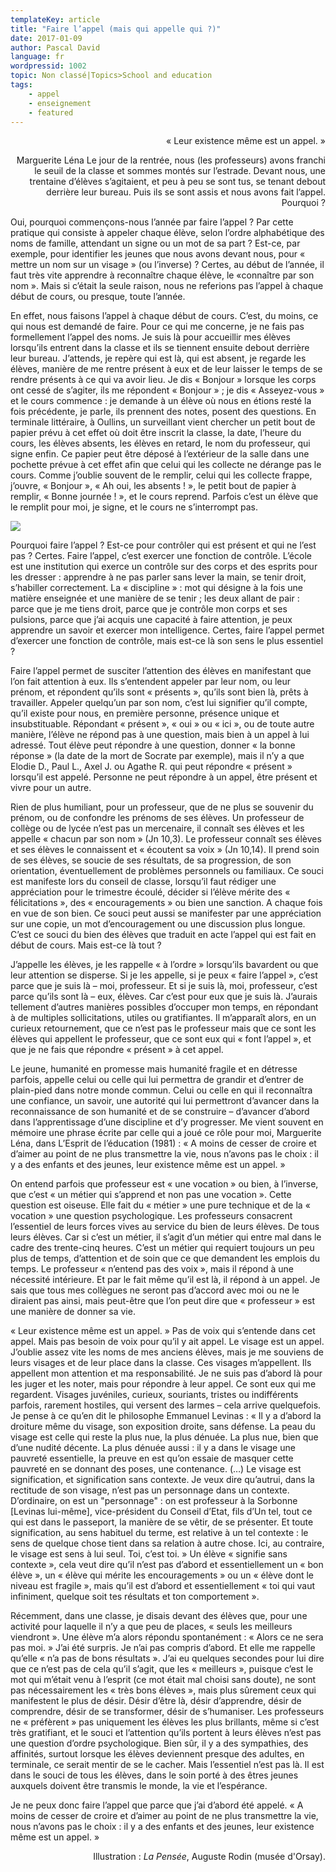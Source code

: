 ```yaml
---
templateKey: article
title: "Faire l’appel (mais qui appelle qui ?)"
date: 2017-01-09
author: Pascal David
language: fr
wordpressid: 1002
topic: Non classé|Topics>School and education
tags:
    - appel
    - enseignement
    - featured
---
```


<p style="text-align: right;">« Leur existence même est un appel. »
<p style="text-align: right;">Marguerite Léna
Le jour de la rentrée, nous (les professeurs) avons franchi le seuil de la classe et sommes montés sur l’estrade. Devant nous, une trentaine d’élèves s’agitaient, et peu à peu se sont tus, se tenant debout derrière leur bureau. Puis ils se sont assis et nous avons fait l’appel. Pourquoi ?

Oui, pourquoi commençons-nous l’année par faire l’appel ? Par cette pratique qui consiste à appeler chaque élève, selon l’ordre alphabétique des noms de famille, attendant un signe ou un mot de sa part ? Est-ce, par exemple, pour identifier les jeunes que nous avons devant nous, pour « mettre un nom sur un visage » (ou l’inverse) ? Certes, au début de l’année, il faut très vite apprendre à reconnaître chaque élève, le «connaître par son nom ». Mais si c’était la seule raison, nous ne referions pas l’appel à chaque début de cours, ou presque, toute l’année.

En effet, nous faisons l’appel à chaque début de cours. C’est, du moins, ce qui nous est demandé de faire. Pour ce qui me concerne, je ne fais pas formellement l’appel des noms. Je suis là pour accueillir mes élèves lorsqu’ils entrent dans la classe et ils se tiennent ensuite debout derrière leur bureau. J’attends, je repère qui est là, qui est absent, je regarde les élèves, manière de me rentre présent à eux et de leur laisser le temps de se rendre présents à ce qui va avoir lieu. Je dis « Bonjour » lorsque les corps ont cessé de s’agiter, ils me répondent « Bonjour » ; je dis « Asseyez-vous » et le cours commence : je demande à un élève où nous en étions resté la fois précédente, je parle, ils prennent des notes, posent des questions. En terminale littéraire, à Oullins, un surveillant vient chercher un petit bout de papier prévu à cet effet où doit être inscrit la classe, la date, l’heure du cours, les élèves absents, les élèves en retard, le nom du professeur, qui signe enfin. Ce papier peut être déposé à l’extérieur de la salle dans une pochette prévue à cet effet afin que celui qui les collecte ne dérange pas le cours. Comme j’oublie souvent de le remplir, celui qui les collecte frappe, j’ouvre, « Bonjour », « Ah oui, les absents ! », le petit bout de papier à remplir, « Bonne journée ! », et le cours reprend. Parfois c’est un élève que le remplit pour moi, je signe, et le cours ne s’interrompt pas.

![](/img/wp-uploads/2017/01/211343.jpg)

Pourquoi faire l’appel ? Est-ce pour contrôler qui est présent et qui ne l’est pas ? Certes. Faire l’appel, c’est exercer une fonction de contrôle. L’école est une institution qui exerce un contrôle sur des corps et des esprits pour les dresser : apprendre à ne pas parler sans lever la main, se tenir droit, s’habiller correctement. La « discipline » : mot qui désigne à la fois une matière enseignée et une manière de se tenir ; les deux allant de pair : parce que je me tiens droit, parce que je contrôle mon corps et ses pulsions, parce que j’ai acquis une capacité à faire attention, je peux apprendre un savoir et exercer mon intelligence. Certes, faire l’appel permet d’exercer une fonction de contrôle, mais est-ce là son sens le plus essentiel ?

Faire l’appel permet de susciter l’attention des élèves en manifestant que l’on fait attention à eux. Ils s’entendent appeler par leur nom, ou leur prénom, et répondent qu’ils sont « présents », qu’ils sont bien là, prêts à travailler. Appeler quelqu’un par son nom, c’est lui signifier qu’il compte, qu’il existe pour nous, en première personne, présence unique et insubstituable. Répondant « présent », « oui » ou « ici », ou de toute autre manière, l’élève ne répond pas à une question, mais bien à un appel à lui adressé. Tout élève peut répondre à une question, donner « la bonne réponse » (la date de la mort de Socrate par exemple), mais il n’y a que Elodie D., Paul L., Axel J. ou Agathe R. qui peut répondre « présent » lorsqu’il est appelé. Personne ne peut répondre à un appel, être présent et vivre pour un autre.

Rien de plus humiliant, pour un professeur, que de ne plus se souvenir du prénom, ou de confondre les prénoms de ses élèves. Un professeur de collège ou de lycée n’est pas un mercenaire, il connaît ses élèves et les appelle « chacun par son nom » (Jn 10,3). Le professeur connaît ses élèves et ses élèves le connaissent et « écoutent sa voix » (Jn 10,14). Il prend soin de ses élèves, se soucie de ses résultats, de sa progression, de son orientation, éventuellement de problèmes personnels ou familiaux. Ce souci est manifeste lors du conseil de classe, lorsqu’il faut rédiger une appréciation pour le trimestre écoulé, décider si l’élève mérite des « félicitations », des « encouragements » ou bien une sanction. A chaque fois en vue de son bien. Ce souci peut aussi se manifester par une appréciation sur une copie, un mot d’encouragement ou une discussion plus longue. C’est ce souci du bien des élèves que traduit en acte l’appel qui est fait en début de cours. Mais est-ce là tout ?

J’appelle les élèves, je les rappelle « à l’ordre » lorsqu’ils bavardent ou que leur attention se disperse. Si je les appelle, si je peux « faire l’appel », c’est parce que je suis là – moi, professeur. Et si je suis là, moi, professeur, c’est parce qu’ils sont là – eux, élèves. Car c’est pour eux que je suis là. J’aurais tellement d’autres manières possibles d’occuper mon temps, en répondant à de multiples sollicitations, utiles ou gratifiantes. Il m’apparaît alors, en un curieux retournement, que ce n’est pas le professeur mais que ce sont les élèves qui appellent le professeur, que ce sont eux qui « font l’appel », et que je ne fais que répondre « présent » à cet appel.

Le jeune, humanité en promesse mais humanité fragile et en détresse parfois, appelle celui ou celle qui lui permettra de grandir et d’entrer de plain-pied dans notre monde commun. Celui ou celle en qui il reconnaîtra une confiance, un savoir, une autorité qui lui permettront d’avancer dans la reconnaissance de son humanité et de se construire – d’avancer d’abord dans l’apprentissage d’une discipline et d’y progresser. Me vient souvent en mémoire une phrase écrite par celle qui a joué ce rôle pour moi, Marguerite Léna, dans L’Esprit de l’éducation (1981) : « A moins de cesser de croire et d’aimer au point de ne plus transmettre la vie, nous n’avons pas le choix : il y a des enfants et des jeunes, leur existence même est un appel. »

On entend parfois que professeur est « une vocation » ou bien, à l’inverse, que c’est « un métier qui s’apprend et non pas une vocation ». Cette question est oiseuse. Elle fait du « métier » une pure technique et de la « vocation » une question psychologique. Les professeurs consacrent l’essentiel de leurs forces vives au service du bien de leurs élèves. De tous leurs élèves. Car si c’est un métier, il s’agit d’un métier qui entre mal dans le cadre des trente-cinq heures. C’est un métier qui requiert toujours un peu plus de temps, d’attention et de soin que ce que demandent les emplois du temps. Le professeur « n’entend pas des voix », mais il répond à une nécessité intérieure. Et par le fait même qu’il est là, il répond à un appel. Je sais que tous mes collègues ne seront pas d’accord avec moi ou ne le diraient pas ainsi, mais peut-être que l’on peut dire que « professeur » est une manière de donner sa vie.

« Leur existence même est un appel. » Pas de voix qui s’entende dans cet appel. Mais pas besoin de voix pour qu’il y ait appel. Le visage est un appel. J’oublie assez vite les noms de mes anciens élèves, mais je me souviens de leurs visages et de leur place dans la classe. Ces visages m’appellent. Ils appellent mon attention et ma responsabilité. Je ne suis pas d’abord là pour les juger et les noter, mais pour répondre à leur appel. Ce sont eux qui me regardent. Visages juvéniles, curieux, souriants, tristes ou indifférents parfois, rarement hostiles, qui versent des larmes – cela arrive quelquefois. Je pense à ce qu’en dit le philosophe Emmanuel Levinas : « Il y a d’abord la droiture même du visage, son exposition droite, sans défense. La peau du visage est celle qui reste la plus nue, la plus dénuée. La plus nue, bien que d’une nudité décente. La plus dénuée aussi : il y a dans le visage une pauvreté essentielle, la preuve en est qu’on essaie de masquer cette pauvreté en se donnant des poses, une contenance. (…) Le visage est signification, et signification sans contexte. Je veux dire qu’autrui, dans la rectitude de son visage, n’est pas un personnage dans un contexte. D’ordinaire, on est un "personnage" : on est professeur à la Sorbonne [Levinas lui-même], vice-président du Conseil d’Etat, fils d’Un tel, tout ce qui est dans le passeport, la manière de se vêtir, de se présenter. Et toute signification, au sens habituel du terme, est relative à un tel contexte : le sens de quelque chose tient dans sa relation à autre chose. Ici, au contraire, le visage est sens à lui seul. Toi, c’est toi. » Un élève « signifie sans contexte », cela veut dire qu’il n’est pas d’abord et essentiellement un « bon élève », un « élève qui mérite les encouragements » ou un « élève dont le niveau est fragile », mais qu’il est d’abord et essentiellement « toi qui vaut infiniment, quelque soit tes résultats et ton comportement ».

Récemment, dans une classe, je disais devant des élèves que, pour une activité pour laquelle il n’y a que peu de places, « seuls les meilleurs viendront ». Une élève m’a alors répondu spontanément : « Alors ce ne sera pas moi. » J’ai été surpris. Je n’ai pas compris d’abord. Et elle me rappelle qu’elle « n’a pas de bons résultats ». J’ai eu quelques secondes pour lui dire que ce n’est pas de cela qu’il s’agit, que les « meilleurs », puisque c’est le mot qui m’était venu à l’esprit (ce mot était mal choisi sans doute), ne sont pas nécessairement les « très bons élèves », mais plus sûrement ceux qui manifestent le plus de désir. Désir d’être là, désir d’apprendre, désir de comprendre, désir de se transformer, désir de s’humaniser. Les professeurs ne « préfèrent » pas uniquement les élèves les plus brillants, même si c’est très gratifiant, et le souci et l’attention qu’ils portent à leurs élèves n’est pas une question d’ordre psychologique. Bien sûr, il y a des sympathies, des affinités, surtout lorsque les élèves deviennent presque des adultes, en terminale, ce serait mentir de se le cacher. Mais l’essentiel n’est pas là. Il est dans le souci de tous les élèves, dans le soin porté à des êtres jeunes auxquels doivent être transmis le monde, la vie et l’espérance.

Je ne peux donc faire l’appel que parce que j’ai d’abord été appelé. « A moins de cesser de croire et d’aimer au point de ne plus transmettre la vie, nous n’avons pas le choix : il y a des enfants et des jeunes, leur existence même est un appel. »

<p style="text-align: right;">Illustration : <em>La Pensée</em>, Auguste Rodin (musée d'Orsay).
